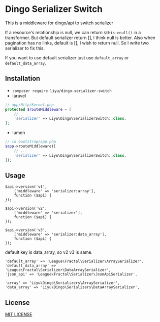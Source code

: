 # Dingo Serializer Switch

This is a middleware for dingo/api to switch serializer

If a resource's relationship is null, we can return `$this->null()` in a transformer. But default serializer return [], I think null is better. 
Also when pagination has no links, default is [], I wish to return null. So I write two serializer to fix this.

If you want to use default serializer just use `default_array` or `default_data_array`.

## Installation

- `composer require liyu/dingo-serializer-switch`
- laravel
```php
// app/Http/Kernel.php
protected $routeMiddleware = [
    //..    
    'serializer' => Liyu\Dingo\SerializerSwitch::class,
];
```
- lumen
```php
// in bootstrap/app.php
$app->routeMiddleware([
    // ...
    'serializer' => Liyu\Dingo\SerializerSwitch::class,
]);
```

## Usage

```
$api->version('v1',
    ['middleware' => 'serializer:array'],
    function ($api) {
});

$api->version('v2',
    ['middleware' => 'serializer'],
    function ($api) {
});

$api->version('v3',
    ['middleware' => 'serializer:data_array'],
    function ($api) {
});
```

default key is data_array, so v2 v3 is same.

```
'default_array' => 'League\Fractal\Serializer\ArraySerializer',
'default_data_array' => 'League\Fractal\Serializer\DataArraySerializer',
'json_api' => 'League\Fractal\Serializer\JsonApiSerializer',

'array' => 'Liyu\Dingo\Serializers\ArraySerializer',
'data_array' => 'Liyu\Dingo\Serializers\DataArraySerializer',
```

## License
[MIT LICENSE](https://github.com/liyu001989/dingo-serializer-switch/blob/master/LICENSE)
